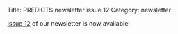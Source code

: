 Title: PREDICTS newsletter issue 12
Category: newsletter

[Issue 12]({filename}/newsletters/PREDICTSNewsletterSummer2017.pdf)
of our newsletter is now available!
